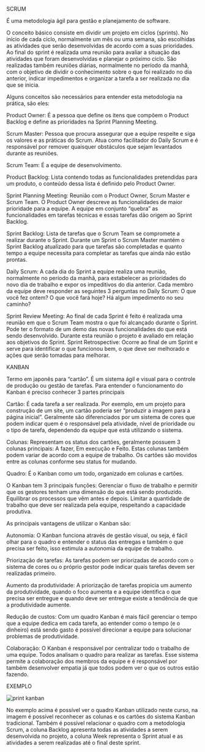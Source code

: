 SCRUM

É uma metodologia ágil para gestão e planejamento de software.

O conceito básico consiste em dividir um projeto em ciclos (sprints). No início de cada ciclo, normalmente um mês ou uma semana, são escolhidas as atividades que serão desenvolvidas de acordo com a suas prioridades. Ao final do sprint é realizada uma reunião para avaliar a situação das atividades que foram desenvolvidas e planejar o próximo ciclo. São realizadas também reuniões diárias, normalmente no período da manhã, com o objetivo de dividir o conhecimento sobre o que foi realizado no dia anterior, indicar impedimentos e organizar a tarefa a ser realizada no dia que se inicia.  

Alguns conceitos são necessários para entender esta metodologia na prática, são eles:

Product Owner: É a pessoa que define os itens que compõem o Product Backlog e define as prioridades na Sprint Planning Meeting. 

Scrum Master: Pessoa que procura assegurar que a equipe respeite e siga os valores e as práticas do Scrum. Atua como facilitador do Daily Scrum e é responsável por remover quaisquer obstáculos que sejam levantados durante as reuniões.

Scrum Team: É a equipe de desenvolvimento.

Product Backlog: Lista contendo todas as funcionalidades pretendidas para um produto, o conteúdo dessa lista é definido pelo Product Owner.

Sprint Planning Meeting: Reunião com o Product Owner, Scrum Master e Scrum Team. O Product Owner descreve as funcionalidades de maior prioridade para a equipe. A equipe em conjunto “quebra” as funcionalidades em tarefas técnicas e essas tarefas dão origem ao Sprint Backlog.

Sprint Backlog: Lista de tarefas que o Scrum Team se compromete a realizar durante o Sprint. Durante um Sprint o Scrum Master mantém o Sprint Backlog atualizado para que tarefas são completadas e quanto tempo a equipe necessita para completar as tarefas que ainda não estão prontas. 

Daily Scrum: A cada dia do Sprint a equipe realiza uma reunião, normalmente no período da manhã, para estabelecer as prioridades do novo dia de trabalho e expor os impeditivos do dia anterior. Cada membro da equipe deve responder as seguintes 3 perguntas no Daily Scrum: O que você fez ontem? O que você fará hoje? Há algum impedimento no seu caminho?

Sprint Review Meeting: Ao final de cada Sprint é feito é realizada uma reunião em que o Scrum Team mostra o que foi alcançado durante o Sprint. Pode ter o formato de um demo das novas funcionalidades do que está sendo desenvolvido. Durante esta reunião o projeto é avaliado em relação aos objetivos do Sprint.
Sprint Retrospective: Ocorre ao final de um Sprint e serve para identificar o que funcionou bem, o que deve ser melhorado e ações que serão tomadas para melhorar. 


KANBAN

Termo em japonês para “cartão”. É um sistema ágil e visual para o controle de produção ou gestão de tarefas. Para entender o funcionamento do Kanban é preciso conhecer 3 partes principais

Cartão: É cada tarefa a ser realizada. Por exemplo, em um projeto para construção de um site, um cartão poderia ser “produzir a imagem para a página inicial”. Geralmente são diferenciados por um sistema de cores que podem indicar quem é o responsável pela atividade, nível de prioridade ou o tipo de tarefa, dependendo da equipe que está utilizando o sistema.

Colunas: Representam os status dos cartões, geralmente possuem 3 colunas principais: A fazer, Em execução e Feito. Estas colunas também podem variar de acordo com a equipe de trabalho. Os cartões são movidos entre as colunas conforme seu status for mudando.

Quadro: É o Kanban como um todo, organizado em colunas e cartões. 

O Kanban tem 3 principais funções: Gerenciar o fluxo de trabalho e permitir que os gestores tenham uma dimensão do que está sendo produzido. Equilibrar os processos que vêm antes e depois. Limitar a quantidade de trabalho que deve ser realizada pela equipe, respeitando a capacidade produtiva. 

As principais vantagens de utilizar o Kanban são:

Autonomia: O Kanban funciona através de gestão visual, ou seja, é fácil olhar para o quadro e entender o status das entregas e também o que precisa ser feito, isso estimula a autonomia da equipe de trabalho.

Priorização de tarefas: As tarefas podem ser priorizadas de acordo com o sistema de cores ou o próprio gestor pode indicar quais tarefas devem ser realizadas primeiro.

Aumento da produtividade: A priorização de tarefas propicia um aumento da produtividade, quando o foco aumenta e a equipe identifica o que precisa ser entregue e quando deve ser entregue existe a tendência de que a produtividade aumente.

Redução de custos: Com um quadro Kanban é mais fácil gerenciar o tempo que a equipe dedica em cada tarefa, ao entender como o tempo (e o dinheiro) está sendo gasto é possível direcionar a equipe para solucionar problemas de produtividade. 

Colaboração: O Kanban é responsável por centralizar todo o trabalho de uma equipe. Todos analisam o quadro para realizar as tarefas. Esse sistema permite a colaboração dos membros da equipe e é responsável por também desenvolver empatia já que todos podem ver o que os outros estão fazendo. 

EXEMPLO

![print kanban](https://user-images.githubusercontent.com/48555528/73871155-19fd1a00-482c-11ea-971f-d52b1de8b1f2.png)


No exemplo acima é possível ver o quadro Kanban utilizado neste curso, na imagem é possível reconhecer as colunas e os cartões do sistema Kanban tradicional. Também é possível relacionar o quadro com a metodologia Scrum, a coluna Backlog apresenta todas as atividades a serem desenvolvida no projeto, a coluna Week representa o Sprint atual e as atividades a serem realizadas até o final deste sprint.
